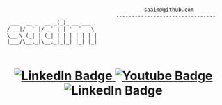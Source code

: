 ```txt

                                             saaim@github.com
                  _                 --------------------------------
  ___  __ _  __ _(_)_ __ ___       
 / __|/ _` |/ _` | | '_ ` _ \ 
 \__ \ (_| | (_| | | | | | | |
 |___/\__,_|\__,_|_|_| |_| |_|
                              


```

<h1 align="center">
  <a href="https://www.linkedin.com/in/sjapanwala/">
    <img src="https://img.shields.io/badge/LinkedIn-blue?style=for-the-badge&logo=linkedin&logoColor=white" alt="LinkedIn Badge"/>
  </a>
  <a href="https://www.youtube.com/channel/UCGvYUm2cYV24cmVShOzAj2A">
    <img src="https://img.shields.io/badge/YouTube-red?style=for-the-badge&logo=youtube&logoColor=white" alt="Youtube Badge"/>
  </a>
  <a>
     <img src="https://img.shields.io/badge/.saaimm-purple?style=for-the-badge&logo=discord&logoColor=white" alt="LinkedIn Badge"/>
  </a>
</h1>
